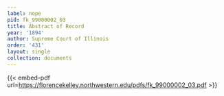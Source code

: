 ```yaml
---
label: nope
pid: fk_99000002_03
title: Abstract of Record
year: '1894'
author: Supreme Court of Illinois
order: '431'
layout: single
collection: documents
---
```



{{< embed-pdf url=https://florencekelley.northwestern.edu/pdfs/fk_99000002_03.pdf >}}